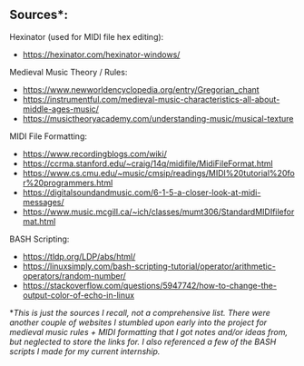 ## Sources*:

Hexinator (used for MIDI file hex editing):
 * https://hexinator.com/hexinator-windows/

Medieval Music Theory / Rules:
 * https://www.newworldencyclopedia.org/entry/Gregorian_chant
 * https://instrumentful.com/medieval-music-characteristics-all-about-middle-ages-music/
 * https://musictheoryacademy.com/understanding-music/musical-texture

MIDI File Formatting:
 * https://www.recordingblogs.com/wiki/
 * https://ccrma.stanford.edu/~craig/14q/midifile/MidiFileFormat.html
 * https://www.cs.cmu.edu/~music/cmsip/readings/MIDI%20tutorial%20for%20programmers.html
 * https://digitalsoundandmusic.com/6-1-5-a-closer-look-at-midi-messages/
 * https://www.music.mcgill.ca/~ich/classes/mumt306/StandardMIDIfileformat.html

BASH Scripting:
 * https://tldp.org/LDP/abs/html/
 * https://linuxsimply.com/bash-scripting-tutorial/operator/arithmetic-operators/random-number/
 * https://stackoverflow.com/questions/5947742/how-to-change-the-output-color-of-echo-in-linux


*_This is just the sources I recall, not a comprehensive list. There were another couple of websites I stumbled upon early into the project for medieval music rules + MIDI formatting that I got notes and/or ideas from, but neglected to store the links for. I also referenced a few of the BASH scripts I made for my current internship._
